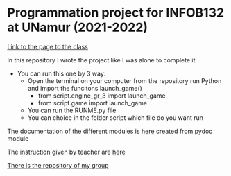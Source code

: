# Programmation project for INFOB132 at UNamur (2021-2022)

[Link to the page to the class](https://directory.unamur.be/teaching/courses/INFOB132/2021)

In this repository I wrote the project like I was alone to complete it.
* You can run this one by 3 way:
    - Open the terminal on your computer from the repository run Python and import the funcitons launch_game()
        - from script.engine_gr_3 import launch_game
        - from script.game import launch_game
    - You can run the RUNME.py file
    - You can choice in the folder script which file do you want run


The documentation of the different modules is [here](./Doc_Modules.html) created from pydoc module

The instruction given by teacher are [here](./instructions)

[There is the repository of my group](https://github.com/Azmute12/JeuxPython)
